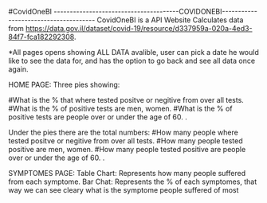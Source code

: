 #CovidOneBI
---------------------------------------COVIDONEBI--------------------------------------
CovidOneBI is a API Website
Calculates data from https://data.gov.il/dataset/covid-19/resource/d337959a-020a-4ed3-84f7-fca182292308.


*All pages opens showing ALL DATA avalible, user can pick a date he would like to see the data for, and has the option to go back and see all data once again. 


HOME PAGE: 
Three pies showing:

#What is the % that where tested positve or negitive from over all tests. 
#What is the % of positive tests are men, women.
#What is the  % of positive tests are people over or under the age of 60. .

Under the pies there are the total numbers: 
#How many people where tested positve or negitive from over all tests. 
#How many people tested positive  are men, women.
#How many people tested positive are people over or under the age of 60. .

SYMPTOMES PAGE: 
Table Chart:
Represents how many people suffered from each symptome. 
Bar Chat: 
Represents the % of each symptomes, that way we can see cleary what is the symptome people suffered of most


